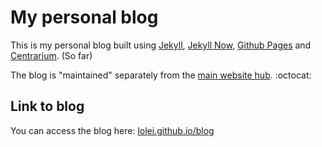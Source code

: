 # My personal blog

This is my personal blog built using
[Jekyll](https://github.com/jekyll/jekyll),
[Jekyll Now](https://github.com/barryclark/jekyll-now),
[Github Pages](https://pages.github.com/) and
[Centrarium](https://github.com/bencentra/centrarium). (So far)

The blog is "maintained" separately from the
[main website hub](https://lolei.github.io). :octocat:

## Link to blog
You can access the blog here:
[lolei.github.io/blog](https://lolei.github.io/blog)
